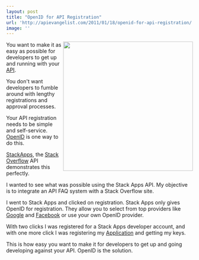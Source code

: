 ```yaml
---
layout: post
title: "OpenID for API Registration"
url: 'http://apievangelist.com/2011/01/18/openid-for-api-registration/'
image: ''
---
```


[<img class="c1" src="http://kinlane-productions.s3.amazonaws.com/stack-overflow/Stack-Apps-Registration.png" alt="" width="350" align="right" />][1]You want to make it as easy as possible for developers to get up and running with your [API][2].

You don't want developers to fumble around with lengthy registrations and approval processes.

Your API registration needs to be simple and self-service. [OpenID][3] is one way to do this.

[StackApps][4], the [Stack Overflow][5] API demonstrates this perfectly.

I wanted to see what was possible using the Stack Apps API. My objective is to integrate an API FAQ system with a Stack Overflow site.

I went to Stack Apps and clicked on registration. Stack Apps only gives OpenID for registration. They allow you to select from top providers like [Google][6] and [Facebook][7] or use your own OpenID provider.

With two clicks I was registered for a Stack Apps developer account, and with one more click I was registering my [Application][8] and getting my keys.

This is how easy you want to make it for developers to get up and going developing against your API. OpenID is the solution.

   [1]: http://www.stackapps.com
   [2]: http://www.apievangelist.com/
   [3]: http://openid.net
   [4]: http://stackapps.com
   [5]: http://stackoverflow.com
   [6]: http://www.kinlane.com/category/google/
   [7]: http://www.kinlane.com/category/facebook/
   [8]: http://www.kinlane.com/category/application/
